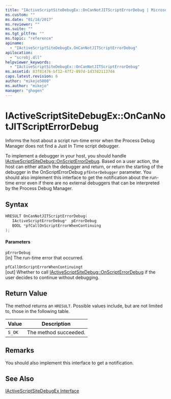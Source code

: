 ```yaml
---
title: "IActiveScriptSiteDebugEx::OnCanNotJITScriptErrorDebug | Microsoft Docs"
ms.custom: ""
ms.date: "01/18/2017"
ms.reviewer: ""
ms.suite: ""
ms.tgt_pltfrm: ""
ms.topic: "reference"
apiname: 
  - "IActiveScriptSiteDebugEx.OnCanNotJITScriptErrorDebug"
apilocation: 
  - "scrobj.dll"
helpviewer_keywords: 
  - "IActiveScriptSiteDebugEx::OnCanNotJITScriptErrorDebug"
ms.assetid: 83f81476-bf12-47f2-897d-1d37d21137d4
caps.latest.revision: 6
author: "mikejo5000"
ms.author: "mikejo"
manager: "ghogen"
---
```

# IActiveScriptSiteDebugEx::OnCanNotJITScriptErrorDebug
Informs the host about a script run-time error when the Process Debug Manager does not find a Just In Time script debugger.  
  
 To implement a debugger in your host, you should handle [IActiveScriptSiteDebug::OnScriptErrorDebug](../../winscript/reference/iactivescriptsitedebug-onscripterrordebug.md). Based on a user action, the host can either attach the debugger and return, or return the starting of the debugger in the OnScriptErrorDebug `pfEnterDebugger` parameter. You should also implement this interface to get the notification about the run-time error even if there are no external debuggers that can be interpreted by the Process Debug Manager.  
  
## Syntax  
  
```cpp
HRESULT OnCanNotJITScriptErrorDebug(  
   IActiveScriptErrorDebug*  pErrorDebug  
   BOOL *pfCallOnScriptErrorWhenContinuing  
);  
```  
  
#### Parameters  
 `pErrorDebug`  
 [in] The run-time error that occurred.  
  
 `pfCallOnScriptErrorWhenContinuingt`  
 [out] Whether to call [IActiveScriptSiteDebug::OnScriptErrorDebug](../../winscript/reference/iactivescriptsitedebug-onscripterrordebug.md) if the user decides to continue without debugging.  
  
## Return Value  
 The method returns an `HRESULT`. Possible values include, but are not limited to, those in the following table.  
  
|Value|Description|  
|-----------|-----------------|  
|`S_OK`|The method succeeded.|  
  
## Remarks  
 You should also implement this interface to get a notification.  
  
## See Also  
 [IActiveScriptSiteDebugEx Interface](../../winscript/reference/iactivescriptsitedebugex-interface.md)